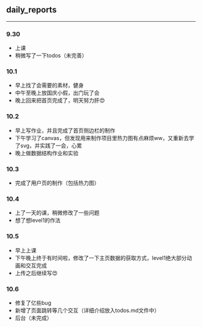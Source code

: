 ## daily_reports

---

### 9.30

* 上课
* 稍微写了一下todos（未完善）

### 10.1

- 早上找了会需要的素材，健身
- 中午至晚上放国庆小假，出门玩了会
- 晚上回来把首页完成了，明天努力肝😍

### 10.2

* 早上写作业，并且完成了首页侧边栏的制作
* 下午学习了canvas，但发现用来制作项目里热力图有点麻烦ww，又重新去学了svg，并实践了一会，心累
* 晚上做数据结构作业和实验

### 10.3

* 完成了用户页的制作（包括热力图）

### 10.4

* 上了一天的课，稍微修改了一些问题
* 想了想level1的作法

### 10.5

* 早上上课
* 下午晚上终于有时间啦，修改了一下主页数据的获取方式，level1绝大部分动画和交互完成
* 上传之后继续写😍

### 10.6

* 修复了亿些bug
* 新增了页面跳转等几个交互（详细介绍放入todos.md文件中）
* 后台（未完成）